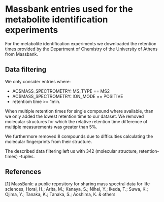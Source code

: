 # Massbank entries used for the metabolite identification experiments

For the metabolite identification experiments we downloaded the retention times 
provided by the Department of Chemistry of the University of Athens from Massbank.

## Data filtering

We only consider entries where:

- AC$MASS_SPECTROMETRY: MS_TYPE == MS2
- AC$MASS_SPECTROMETRY: ION_MODE == POSITIVE
- retentiom time >= 1min.

When multiple retention times for single compound where available, than we only
added the lowest retention time to our dataset. We removed molecular structures
for which the relative retention time difference of multiple measurements was 
greater than 5%. 

We furthermore removed 8 compounds due to difficulties calculating the molecular
fingerprints from their structure. 

The described data filtering left us with 342 (molecular structure, retention-times)
-tuples. 

## References

[1] MassBank: a public repository for sharing mass spectral data for life sciences,
    Horai, H.; Arita, M.; Kanaya, S.; Nihei, Y.; Ikeda, T.; Suwa, K.; Ojima, Y.; Tanaka, K.; Tanaka, S.; Aoshima, K. & others